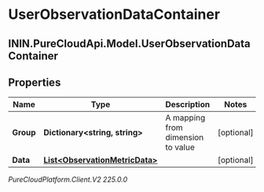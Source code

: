 # UserObservationDataContainer

## ININ.PureCloudApi.Model.UserObservationDataContainer

## Properties

|Name | Type | Description | Notes|
|------------ | ------------- | ------------- | -------------|
| **Group** | **Dictionary&lt;string, string&gt;** | A mapping from dimension to value | [optional] |
| **Data** | [**List&lt;ObservationMetricData&gt;**](ObservationMetricData) |  | [optional] |



_PureCloudPlatform.Client.V2 225.0.0_
